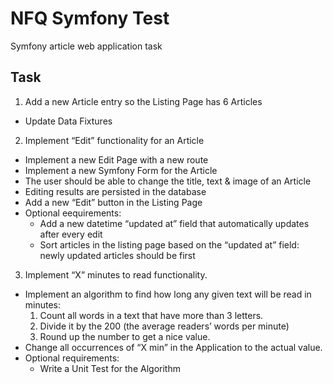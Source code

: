 # NFQ Symfony Test
Symfony article web application task

## Task
1. Add a new Article entry so the Listing Page has 6 Articles
- Update Data Fixtures
2. Implement “Edit” functionality for an Article
  - Implement a new Edit Page with a new route
  - Implement a new Symfony Form for the Article
  - The user should be able to change the title, text & image of an Article
  - Editing results are persisted in the database
  - Add a new “Edit” button in the Listing Page
  - Optional eequirements:
    - Add a new datetime “updated at” field that automatically updates after every edit
    - Sort articles in the listing page based on the “updated at” field: newly updated articles should be first
3. Implement “X” minutes to read functionality.
  - Implement an algorithm to find how long any given text will be read in minutes: 
    1. Count all words in a text that have more than 3 letters.
    2. Divide it by the 200 (the average readers’ words per minute)
    3. Round up the number to get a nice value.
  - Change all occurrences of “X min” in the Application to the actual value.
  - Optional requirements:
    - Write a Unit Test for the Algorithm
